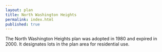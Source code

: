 ```yaml
---
layout: plan
title: North Washington Heights
permalink: index.html
published: true
---
```


The North Washington Heights plan was adopted in 1980 and expired in 2000. It designates lots in the plan area for residential use.